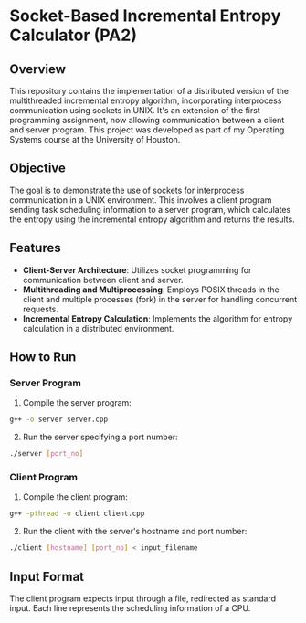# Socket-Based Incremental Entropy Calculator (PA2)

## Overview
This repository contains the implementation of a distributed version of the multithreaded incremental entropy algorithm, incorporating interprocess communication using sockets in UNIX. It's an extension of the first programming assignment, now allowing communication between a client and server program. This project was developed as part of my Operating Systems course at the University of Houston.

## Objective
The goal is to demonstrate the use of sockets for interprocess communication in a UNIX environment. This involves a client program sending task scheduling information to a server program, which calculates the entropy using the incremental entropy algorithm and returns the results.

## Features
- **Client-Server Architecture**: Utilizes socket programming for communication between client and server.
- **Multithreading and Multiprocessing**: Employs POSIX threads in the client and multiple processes (fork) in the server for handling concurrent requests.
- **Incremental Entropy Calculation**: Implements the algorithm for entropy calculation in a distributed environment.


## How to Run

### Server Program
1. Compile the server program:

```bash
g++ -o server server.cpp
```

2. Run the server specifying a port number:

```bash
./server [port_no]
```


### Client Program
1. Compile the client program:

```bash
g++ -pthread -o client client.cpp
```

2. Run the client with the server's hostname and port number:

```bash
./client [hostname] [port_no] < input_filename
```

## Input Format
The client program expects input through a file, redirected as standard input. Each line represents the scheduling information of a CPU.
